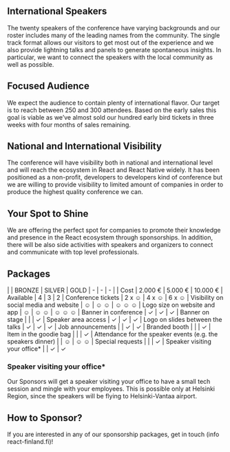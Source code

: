 ## International Speakers
The twenty speakers of the conference have varying backgrounds and our roster includes many of the leading names from the community. The single track format allows our visitors to get most out of the experience and we also provide lightning talks and panels to generate spontaneous insights. In particular, we want to connect the speakers with the local community as well as possible.

## Focused Audience

We expect the audience to contain plenty of international flavor. Our target is to reach between 250 and 300 attendees. Based on the early sales this goal is viable as we’ve almost sold our hundred early bird tickets in three weeks with four months of sales remaining.

## National and International Visibility

The conference will have visibility both in national and international level and will reach the ecosystem in React and React Native widely. It has been positioned as a non-profit, developers to developers kind of conference but we are willing to provide visibility to limited amount of companies in order to produce the highest quality conference we can.

## Your Spot to Shine

We are offering the perfect spot for companies to promote their knowledge and presence in the React ecosystem through sponsorships. In addition, there will be also side activities with speakers and organizers to connect and communicate with top level professionals.

## Packages

| | BRONZE | SILVER | GOLD
| - | - | - |
| Cost | 2.000 € | 5.000 € | 10.000 €
| Available | 4 | 3 | 2
| Conference tickets | 2 x &#9786; | 4 x &#9786; | 6 x &#9786;
| Visibility on social media and website | &#9786; | &#9786; &#9786; | &#9786; &#9786; &#9786;
| Logo size on website and app | &#9786; | &#9786; &#9786; | &#9786; &#9786; &#9786;
| Banner in conference | &#10003; | &#10003; | &#10003;
| Banner on stage | | | &#10003;
| Speaker area access | &#10003; | &#10003; | &#10003;
| Logo on slides between the talks | &#10003; | &#10003; | &#10003;
| Job announcements | | &#10003; | &#10003;
| Branded booth | | | &#10003;
| Item in the goodie bag | | | &#10003;
| Attendance for the speaker events (e.g. the speakers dinner) | | &#9786; | &#9786; &#9786;
| Special requests | | | &#10003;
| Speaker visiting your office* | | &#10003; | &#10003;

### Speaker visiting your office*

Our Sponsors will get a speaker visiting your office to have a small tech session and mingle with your employees. This is possible only at Helsinki Region, since the speakers will be flying to Helsinki-Vantaa airport.

## How to Sponsor?

If you are interested in any of our sponsorship packages, get in touch (info <at> react-finland.fi)!
